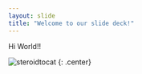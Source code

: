 ```yaml
---
layout: slide
title: "Welcome to our slide deck!"
---
```


Hi World!!

![steroidtocat](https://octodex.github.com/images/steroidtocat.png)
{: .center}

